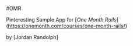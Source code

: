 #OMR

Pinteresting Sample App for
[*One Month Rails*] (https://onemonth.com/courses/one-month-rails/)

by [Jordan Randolph]